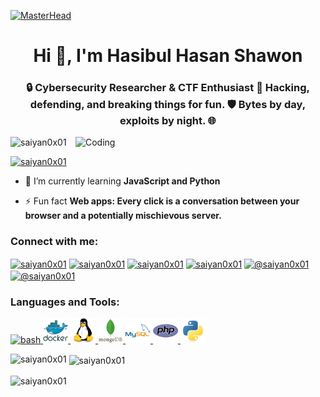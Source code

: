 [![MasterHead](https://i.imgur.com/QPcrjYI.gif)](https://Saiyan0x01.com)
<h1 align="center">Hi 👋, I'm Hasibul Hasan Shawon</h1>
<h3 align="center">🔒 Cybersecurity Researcher & CTF Enthusiast 🚀 Hacking, defending, and breaking things for fun. 🛡️ Bytes by day, exploits by night. 🌐</h3>

<img align="right" alt="Coding" width="400" src="https://i.imgur.com/7A5ZfPJ.gif">

<p align="left"> <img src="https://komarev.com/ghpvc/?username=saiyan0x01&label=Profile%20views&color=0e75b6&style=flat" alt="saiyan0x01" /> </p>

<p align="left"> <a href="https://twitter.com/saiyan0x01" target="blank"><img src="https://img.shields.io/twitter/follow/saiyan0x01?logo=twitter&style=for-the-badge" alt="saiyan0x01" /></a> </p>

- 🌱 I’m currently learning **JavaScript and Python**

- ⚡ Fun fact **Web apps: Every click is a conversation between your browser and a potentially mischievous server.**

<h3 align="left">Connect with me:</h3>
<p align="left">
<a href="https://twitter.com/Saiyan0x01" target="blank"><img align="center" src="https://raw.githubusercontent.com/rahuldkjain/github-profile-readme-generator/master/src/images/icons/Social/twitter.svg" alt="saiyan0x01" height="30" width="40" /></a>
<a href="https://linkedin.com/in/Saiyan0x01" target="blank"><img align="center" src="https://raw.githubusercontent.com/rahuldkjain/github-profile-readme-generator/master/src/images/icons/Social/linked-in-alt.svg" alt="saiyan0x01" height="30" width="40" /></a>
<a href="https://fb.com/Saiyan0x01" target="blank"><img align="center" src="https://raw.githubusercontent.com/rahuldkjain/github-profile-readme-generator/master/src/images/icons/Social/facebook.svg" alt="saiyan0x01" height="30" width="40" /></a>
<a href="https://instagram.com/Saiyan0x01" target="blank"><img align="center" src="https://raw.githubusercontent.com/rahuldkjain/github-profile-readme-generator/master/src/images/icons/Social/instagram.svg" alt="saiyan0x01" height="30" width="40" /></a>
<a href="https://medium.com/@Saiyan0x01" target="blank"><img align="center" src="https://raw.githubusercontent.com/rahuldkjain/github-profile-readme-generator/master/src/images/icons/Social/medium.svg" alt="@saiyan0x01" height="30" width="40" /></a>
<a href="https://www.youtube.com/@Saiyan0x01" target="blank"><img align="center" src="https://raw.githubusercontent.com/rahuldkjain/github-profile-readme-generator/master/src/images/icons/Social/youtube.svg" alt="@saiyan0x01" height="30" width="40" /></a>
</p>

<h3 align="left">Languages and Tools:</h3>
<p align="left"> <a href="https://www.gnu.org/software/bash/" target="_blank" rel="noreferrer"> <img src="https://www.vectorlogo.zone/logos/gnu_bash/gnu_bash-icon.svg" alt="bash" width="40" height="40"/> </a> <a href="https://www.docker.com/" target="_blank" rel="noreferrer"> <img src="https://raw.githubusercontent.com/devicons/devicon/master/icons/docker/docker-original-wordmark.svg" alt="docker" width="40" height="40"/> </a> <a href="https://www.linux.org/" target="_blank" rel="noreferrer"> <img src="https://raw.githubusercontent.com/devicons/devicon/master/icons/linux/linux-original.svg" alt="linux" width="40" height="40"/> </a> <a href="https://www.mongodb.com/" target="_blank" rel="noreferrer"> <img src="https://raw.githubusercontent.com/devicons/devicon/master/icons/mongodb/mongodb-original-wordmark.svg" alt="mongodb" width="40" height="40"/> </a> <a href="https://www.mysql.com/" target="_blank" rel="noreferrer"> <img src="https://raw.githubusercontent.com/devicons/devicon/master/icons/mysql/mysql-original-wordmark.svg" alt="mysql" width="40" height="40"/> </a> <a href="https://www.php.net" target="_blank" rel="noreferrer"> <img src="https://raw.githubusercontent.com/devicons/devicon/master/icons/php/php-original.svg" alt="php" width="40" height="40"/> </a> <a href="https://www.python.org" target="_blank" rel="noreferrer"> <img src="https://raw.githubusercontent.com/devicons/devicon/master/icons/python/python-original.svg" alt="python" width="40" height="40"/> </a> </p>

<p><img align="left" src="https://github-readme-stats.vercel.app/api/top-langs?username=saiyan0x01&show_icons=true&locale=en&layout=compact" alt="saiyan0x01" /></p>

<p>&nbsp;<img align="center" src="https://github-readme-stats.vercel.app/api?username=saiyan0x01&show_icons=true&locale=en" alt="saiyan0x01" /></p>

<p><img align="center" src="https://github-readme-streak-stats.herokuapp.com/?user=saiyan0x01&" alt="saiyan0x01" /></p>
